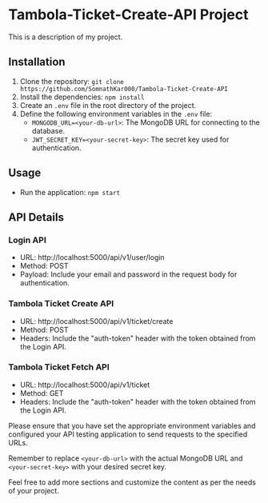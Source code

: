 # Tambola-Ticket-Create-API Project

This is a description of my project.

## Installation

1. Clone the repository: `git clone https://github.com/SomnathKar000/Tambola-Ticket-Create-API`
2. Install the dependencies: `npm install`
3. Create an `.env` file in the root directory of the project.
4. Define the following environment variables in the `.env` file:
   - `MONGODB_URL=<your-db-url>`: The MongoDB URL for connecting to the database.
   - `JWT_SECRET_KEY=<your-secret-key>`: The secret key used for authentication.

## Usage

- Run the application: `npm start`


## API Details

### Login API

- URL: http://localhost:5000/api/v1/user/login
- Method: POST
- Payload: Include your email and password in the request body for authentication.

### Tambola Ticket Create API

- URL: http://localhost:5000/api/v1/ticket/create
- Method: POST
- Headers: Include the "auth-token" header with the token obtained from the Login API.

### Tambola Ticket Fetch API

- URL: http://localhost:5000/api/v1/ticket
- Method: GET
- Headers: Include the "auth-token" header with the token obtained from the Login API.

Please ensure that you have set the appropriate environment variables and configured your API testing application to send requests to the specified URLs.

Remember to replace `<your-db-url>` with the actual MongoDB URL and `<your-secret-key>` with your desired secret key.

Feel free to add more sections and customize the content as per the needs of your project.
